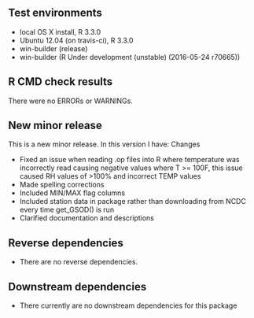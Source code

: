 ## Test environments
* local OS X install, R 3.3.0
* Ubuntu 12.04 (on travis-ci), R 3.3.0
* win-builder (release)
* win-builder (R Under development (unstable) (2016-05-24 r70665))

## R CMD check results
There were no ERRORs or WARNINGs. 

## New minor release
This is a new minor release. In this version I have:
Changes
  * Fixed an issue when reading .op files into R where temperature was incorrectly read causing negative values where T >= 100F, this issue caused RH values of >100% and incorrect TEMP values
  * Made spelling corrections
  * Included MIN/MAX flag columns
  * Included station data in package rather than downloading from NCDC every time get_GSOD() is run
  * Clarified documentation and descriptions

## Reverse dependencies

* There are no reverse dependencies.

## Downstream dependencies
* There currently are no downstream dependencies for this package
